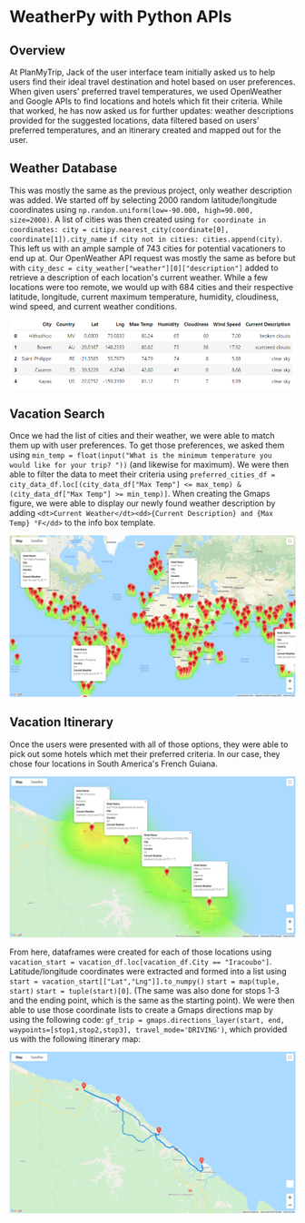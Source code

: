 # WeatherPy with Python APIs

## Overview

At PlanMyTrip, Jack of the user interface team initially asked us to help users find their ideal travel destination and hotel based on user preferences.  When given users' preferred travel temperatures, we used OpenWeather and Google APIs to find locations and hotels which fit their criteria.  While that worked, he has now asked us for further updates: weather descriptions provided for the suggested locations, data filtered based on users' preferred temperatures, and an itinerary created and mapped out for the user.

## Weather Database

This was mostly the same as the previous project, only weather description was added.  We started off by selecting 2000 random latitude/longitude coordinates using `np.random.uniform(low=-90.000, high=90.000, size=2000)`.  A list of cities was then created using `for coordinate in coordinates: city = citipy.nearest_city(coordinate[0], coordinate[1]).city_name`
`if city not in cities: cities.append(city)`.  This left us with an ample sample of 743 cities for potential vacationers to end up at.  Our OpenWeather API request was mostly the same as before but with `city_desc = city_weather["weather"][0]["description"]` added to retrieve a description of each location's current weather.  While a few locations were too remote, we would up with 684 cities and their respective latitude, longitude, current maximum temperature, humidity, cloudiness, wind speed, and current weather conditions.

![City Weather Database](https://github.com/Jeffstr00/World_Weather_Analysis/blob/main/Weather_Database/weather_db.png)

## Vacation Search

Once we had the list of cities and their weather, we were able to match them up with user preferences.  To get those preferences, we asked them using `min_temp = float(input("What is the minimum temperature you would like for your trip? "))` (and likewise for maximum).  We were then able to filter the data to meet their criteria using `preferred_cities_df = city_data_df.loc[(city_data_df["Max Temp"] <= max_temp) & (city_data_df["Max Temp"] >= min_temp)]`.  When creating the Gmaps figure, we were able to display our newly found weather description by adding `<dt>Current Weather</dt><dd>{Current Description} and {Max Temp} °F</dd>` to the info box template.

![Vacation Map](https://github.com/Jeffstr00/World_Weather_Analysis/blob/main/Vacation_Search/WeatherPy_vacation_map.png)

## Vacation Itinerary

Once the users were presented with all of those options, they were able to pick out some hotels which met their preferred criteria.  In our case, they chose four locations in South America's French Guiana.  

![Travel Itinerary Map](https://github.com/Jeffstr00/World_Weather_Analysis/blob/main/Vacation_Itinerary/WeatherPy_travel_map_markers.png)

From here, dataframes were created for each of those locations using `vacation_start = vacation_df.loc[vacation_df.City == "Iracoubo"]`.  Latitude/longitude coordinates were extracted and formed into a list using `start = vacation_start[["Lat","Lng"]].to_numpy()` `start = map(tuple, start)` `start = tuple(start)[0]`.  (The same was also done for stops 1-3 and the ending point, which is the same as the starting point).  We were then able to use those coordinate lists to create a Gmaps directions map by using the following code: `gf_trip = gmaps.directions_layer(start, end, waypoints=[stop1,stop2,stop3], travel_mode='DRIVING')`, which provided us with the following itinerary map:

![Travel Itinerary Map](https://github.com/Jeffstr00/World_Weather_Analysis/blob/main/Vacation_Itinerary/WeatherPy_travel_map.png)
